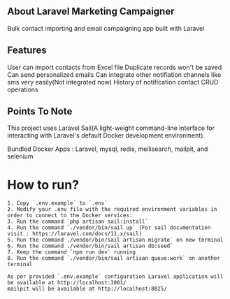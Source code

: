 ## About Laravel Marketing Campaigner

Bulk contact importing and email campaigning app built with Laravel

## Features

User can import contacts from Excel file
Duplicate records won't be saved
Can send personalized emails
Can integrate other notifiation channels like sms very easily(Not integrated now)
History of notification
contact CRUD operations

## Points To Note

This project uses Laravel Sail(A light-weight command-line interface for interacting with Laravel's default Docker development environment).

Bundled Docker Apps : Laravel, mysql, redis, meilisearch, mailpit, and selenium 

# How to run?
 
    1. Copy `.env.example` to `.env`
    2. Modify your .env file with the required environment variables in order to connect to the Docker services:
    3. Run the command `php artisan sail:install`
    4. Run the command `./vendor/bin/sail up` (For sail documentation visit : https://laravel.com/docs/11.x/sail)
    5. Run the command ./vendor/bin/sail artisan migrate` on new terminal
    6. Run the command ./vendor/bin/sail artisan db:seed`
    7. Keep the command `npm run dev` running
    8. Run the command `./vendor/bin/sail artisan queue:work` on another terminal

    As per provided `.env.example` configuration Laravel application will be available at http://localhost:3001/
    mailpit will be available at http://localhost:8025/